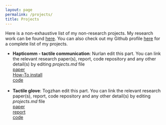 ```yaml
---
layout: page
permalink: /projects/
title: Projects
---
```


Here is a non-exhaustive list of my non-research projects. My research work can be found <a href="/research">here</a>. You can also check out my Github profile <a href="">here</a> for a complete list of my projects.

<ul>
	<li>
		<b>Hapticomm - tactile communication</b>: Nurlan edit this part. You can link the relevant research paper(s), report, code repository and any other detail(s) by editing <i>projects.md</i> file<br>
		<a href="https://www.researchgate.net/publication/333083878_HaptiComm_a_Haptic_Communicator_Device_for_Deafblind_Communication"><div class="color-button">paper</div></a><a href="Installation of Hapticomm soft to RPi 3.pdf"><div class="color-button">How-To install</div></a><a href="https://github.com/zkappassov/hapticomm-kazakhstan"><div class="color-button">code</div></a>
	</li><br>
	<li>
		<b>Tactile glove</b>: Togzhan edit this part. You can link the relevant research paper(s), report, code repository and any other detail(s) by editing <i>projects.md</i> file<br>
		<a href=""><div class="color-button">paper</div></a><a href="project_1.pdf"><div class="color-button">report</div></a><a href=""><div class="color-button">code</div></a>
	</li><br>

</ul>

